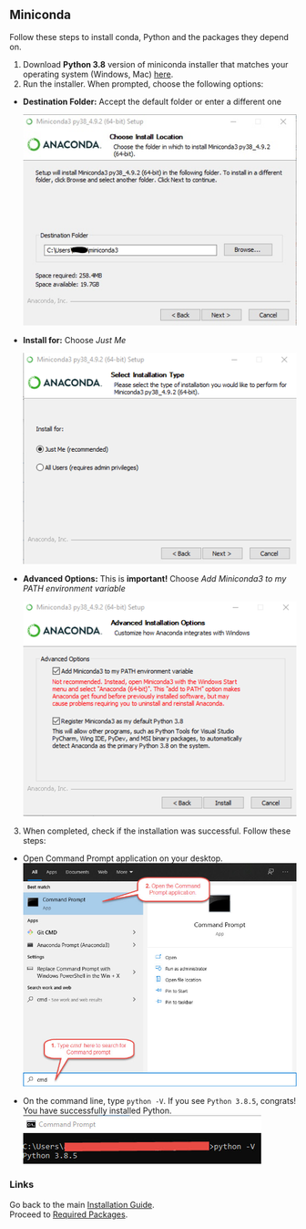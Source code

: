 ## Miniconda

Follow these steps to install conda, Python and the packages they depend on.

1. Download **Python 3.8** version of miniconda installer that matches your operating system (Windows, Mac) [here](https://docs.conda.io/en/latest/miniconda.html).
2. Run the installer. When prompted, choose the following options:

- **Destination Folder:** Accept the default folder or enter a different one

  ![image](./screenshots/miniconda_install_01.jpg)

- **Install for:** Choose *Just Me*

  ![image](./screenshots/Screenshot%202021-07-14%20190517.png)

- **Advanced Options:** This is **important!** Choose *Add Miniconda3 to my PATH environment variable*

  ![image](./screenshots/Screenshot%202021-07-14%20190730.png)

3. When completed, check if the installation was successful. Follow these steps:
  - Open Command Prompt application on your desktop.
  ![image](./screenshots/open_command_prompt.jpg)
  
  - On the command line, type `python -V`. If you see `Python 3.8.5`, congrats! You have successfully installed Python.
  ![image](./screenshots/check_python_version.jpg)

### Links
Go back to the main [Installation Guide](./readme.md).<br>
Proceed to [Required Packages](./requirements.md).

